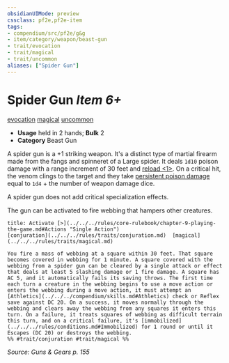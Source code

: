 ```yaml
---
obsidianUIMode: preview
cssclass: pf2e,pf2e-item
tags:
- compendium/src/pf2e/g&g
- item/category/weapon/beast-gun
- trait/evocation
- trait/magical
- trait/uncommon
aliases: ["Spider Gun"]
---
```

# Spider Gun *Item 6+*  
[evocation](../../../Rules/traits/evocation.md)  [magical](../../../Rules/traits/magical.md)  [uncommon](../../../Rules/traits/uncommon.md)  

- **Usage** held in 2 hands; **Bulk** 2
- **Category** Beast Gun

A spider gun is a +1 striking weapon. It's a distinct type of martial firearm made from the fangs and spinneret of a Large spider. It deals `1d10` poison damage with a range increment of 30 feet and [reload <1>](../../../Rules/traits/reload.md). On a critical hit, the venom clings to the target and they take [persistent poison damage](../../../Rules/conditions.md#Persistent%20Damage) equal to `1d4` + the number of weapon damage dice.

A spider gun does not add critical specialization effects.

The gun can be activated to fire webbing that hampers other creatures.

```ad-embed-ability
title: Activate [>](../../../rules/core-rulebook/chapter-9-playing-the-game.md#Actions "Single Action")
[conjuration](../../../rules/traits/conjuration.md)  [magical](../../../rules/traits/magical.md)  

You fire a mass of webbing at a square within 30 feet. That square becomes covered in webbing for 1 minute. A square covered with the webbing from a spider gun can be cleared by a single attack or effect that deals at least 5 slashing damage or 1 fire damage. A square has AC 5, and it automatically fails its saving throws. The first time each turn a creature in the webbing begins to use a move action or enters the webbing during a move action, it must attempt an [Athletics](../../../compendium/skills.md#Athletics) check or Reflex save against DC 20. On a success, it moves normally through the webbing and clears away the webbing from any squares it enters this turn. On a failure, it treats squares of webbing as difficult terrain this turn, and on a critical failure, it's [immobilized](../../../rules/conditions.md#Immobilized) for 1 round or until it Escapes (DC 20) or destroys the webbing.  
%% #trait/conjuration #trait/magical %%
```

*Source: Guns & Gears p. 155*
